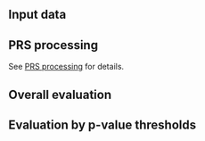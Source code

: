 ## Input data

## PRS processing

See [PRS processing](../evaluation/prs_processing.md) for details.

## Overall evaluation

## Evaluation by p-value thresholds
